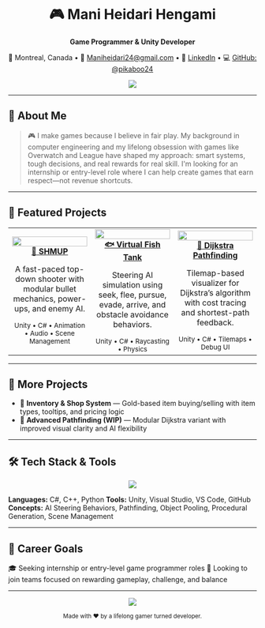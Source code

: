 <div align="center">

# 🎮 Mani Heidari Hengami

**Game Programmer & Unity Developer**

📍 Montreal, Canada  •  📧 [Maniheidari24@gmail.com](mailto:Maniheidari24@gmail.com)  •  🔗 [LinkedIn](https://www.linkedin.com/in/Mani-Heidari-H)  •  💻 [GitHub: @pikaboo24](https://github.com/pikaboo24)

<img src="https://capsule-render.vercel.app/api?type=wave&color=gradient&height=120&section=header&text=Welcome%20to%20My%20Dev%20World!&fontSize=30&fontAlignY=35"/>

</div>

---

## 🧠 About Me

> 🎮 I make games because I believe in fair play.
> My background in computer engineering and my lifelong obsession with games like Overwatch and League have shaped my approach: smart systems, tough decisions, and real rewards for real skill. I'm looking for an internship or entry-level role where I can help create games that earn respect—not revenue shortcuts.

---

## 🚀 Featured Projects

<div align="center">

<table>
  <tr>
    <td align="center" width="33%">
      <a href="https://github.com/pikaboo24/Shmup">
        <img src="https://chat.openai.com/c/421a3295-c99a-427b-a6d8-1e366d36d4ca.png" width="100%"/><br>
        <strong>🔫 SHMUP</strong>
      </a>
      <p>A fast-paced top-down shooter with modular bullet mechanics, power-ups, and enemy AI.</p>
      <sub>Unity • C# • Animation • Audio • Scene Management</sub>
    </td>
    <td align="center" width="33%">
      <a href="https://github.com/pikaboo24/VirtualFishTank">
        <img src="https://chat.openai.com/c/R87ZuGXZj8nnuLV8zwAuFL" width="100%"/><br>
        <strong>🐟 Virtual Fish Tank</strong>
      </a>
      <p>Steering AI simulation using seek, flee, pursue, evade, arrive, and obstacle avoidance behaviors.</p>
      <sub>Unity • C# • Raycasting • Physics</sub>
    </td>
    <td align="center" width="33%">
      <a href="https://github.com/pikaboo24/Pathfinding_dijkstra">
        <img src="https://chat.openai.com/c/Ac5qLuhAR9k7Z1YduYmUL2" width="100%"/><br>
        <strong>📍 Dijkstra Pathfinding</strong>
      </a>
      <p>Tilemap-based visualizer for Dijkstra’s algorithm with cost tracing and shortest-path feedback.</p>
      <sub>Unity • C# • Tilemaps • Debug UI</sub>
    </td>
  </tr>
</table>

</div>

---

## 🧩 More Projects

* 🛒 **Inventory & Shop System** — Gold-based item buying/selling with item types, tooltips, and pricing logic
* 🚧 **Advanced Pathfinding (WIP)** — Modular Dijkstra variant with improved visual clarity and AI flexibility

---

## 🛠 Tech Stack & Tools

<p align="center">
  <img src="https://skillicons.dev/icons?i=unity,cs,cpp,python,vscode,visualstudio,github"/>
</p>

**Languages:** C#, C++, Python
**Tools:** Unity, Visual Studio, VS Code, GitHub
**Concepts:** AI Steering Behaviors, Pathfinding, Object Pooling, Procedural Generation, Scene Management

---

## 🎯 Career Goals

🎓 Seeking internship or entry-level game programmer roles
🏢 Looking to join teams focused on rewarding gameplay, challenge, and balance

---

<p align="center">
  <img src="https://readme-typing-svg.herokuapp.com?font=Fira+Code&size=20&pause=1000&center=true&width=435&lines=Thanks+for+visiting!+👾;Let's+build+something+great+together."/>
</p>

<p align="center">
  <sub>Made with ❤️ by a lifelong gamer turned developer.</sub>
</p>

